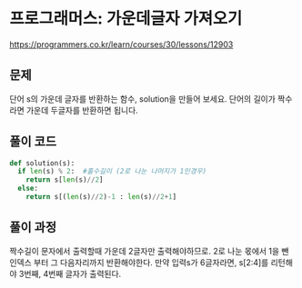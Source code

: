 # 프로그래머스: 가운데글자 가져오기

https://programmers.co.kr/learn/courses/30/lessons/12903

## 문제

단어 s의 가운데 글자를 반환하는 함수, solution을 만들어 보세요. 단어의 길이가 짝수라면 가운데 두글자를 반환하면 됩니다.

## 풀이 코드

```python
def solution(s):
  if len(s) % 2:  #홀수길이 (2로 나눈 나머지가 1인경우)
    return s[len(s)//2]
  else:
    return s[(len(s)//2)-1 : len(s)//2+1]
```

## 풀이 과정

짝수길이 문자에서 출력할때 가운데 2글자만 출력해야하므로. 2로 나눈 몫에서 1을 뺀 인덱스 부터 그 다음자리까지 반환해야한다. 만약 입력s가 6글자라면, s[2:4]를 리턴해야 3번째, 4번째 글자가 출력된다.
